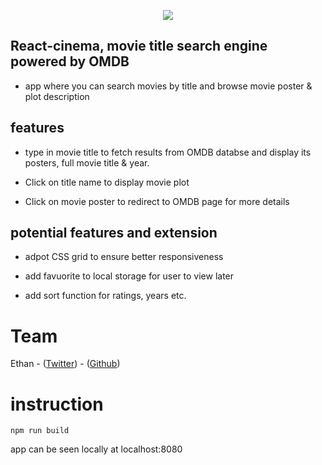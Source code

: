 <p align="center"><img src="./screenshot1.png"/></p>

## React-cinema, movie title search engine powered by OMDB

- app where you can search movies by title and browse movie poster & plot description

## features

- type in movie title to fetch results from OMDB databse and display its posters, full movie title & year.

- Click on title name to display movie plot

- Click on movie poster to redirect to OMDB page for more details

## potential features and extension

- adpot CSS grid to ensure better responsiveness

- add favuorite to local storage for user to view later

- add sort function for ratings, years etc.

# Team

Ethan - ([Twitter](https://twitter.com/Ethanng329)) - ([Github](https://github.com/ethan329))

# instruction

```
npm run build
```

app can be seen locally at localhost:8080

